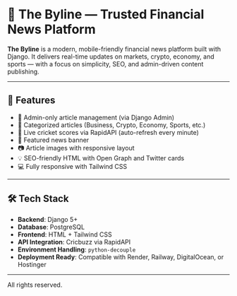 # 📰 The Byline — Trusted Financial News Platform

**The Byline** is a modern, mobile-friendly financial news platform built with Django. It delivers real-time updates on markets, crypto, economy, and sports — with a focus on simplicity, SEO, and admin-driven content publishing.

---

## 🚀 Features

- 🔐 Admin-only article management (via Django Admin)
- 📰 Categorized articles (Business, Crypto, Economy, Sports, etc.)
- 🏏 Live cricket scores via RapidAPI (auto-refresh every minute)
- 🌟 Featured news banner
- 📷 Article images with responsive layout
- 💡 SEO-friendly HTML with Open Graph and Twitter cards
- 💻 Fully responsive with Tailwind CSS

---

## 🛠️ Tech Stack

- **Backend**: Django 5+
- **Database**: PostgreSQL
- **Frontend**: HTML + Tailwind CSS
- **API Integration**: Cricbuzz via RapidAPI
- **Environment Handling**: `python-decouple`
- **Deployment Ready**: Compatible with Render, Railway, DigitalOcean, or Hostinger

---

All rights reserved.